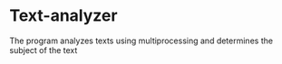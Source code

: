 # Text-analyzer
The program analyzes texts using multiprocessing and determines the subject of the text
